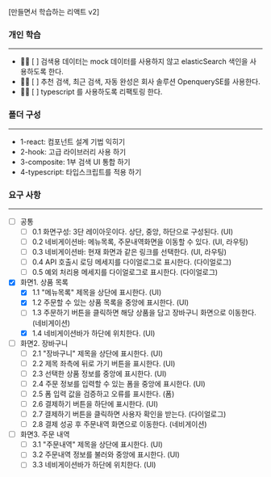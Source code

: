 [만들면서 학습하는 리액트 v2]

### 개인 학습
---
- 🏃‍♀️ [ ] 검색용 데이터는 mock 데이터를 사용하지 않고  elasticSearch 색인을 사용하도록 한다.
- 🏃‍♀️ [ ] 추천 검색, 최근 검색, 자동 완성은 회사 솔루션 OpenquerySE를 사용한다.
- 🏃‍♀️ [ ] typescript 를 사용하도록 리팩토링 한다.

### 폴더 구성
---
- 1-react: 컴포넌트 설계 기법 익히기
- 2-hook: 고급 라이브러리 사용 하기
- 3-composite: 1부 검색 UI 통합 하기
- 4-typescript: 타입스크립트를 적용 하기

### 요구 사항
---
- [ ] 공통
  - [ ] 0.1 화면구성: 3단 레이아웃이다. 상단, 중앙, 하단으로 구성된다. (UI)
  - [ ] 0.2 네비게이션바: 메뉴목록, 주문내역화면을 이동할 수 있다. (UI, 라우팅)
  - [ ] 0.3 네비게이션바: 현재 화면과 같은 링크를 선택한다. (UI, 라우팅)
  - [ ] 0.4 API 호출시 로딩 메세지를 다이얼로그로 표시한다. (다이얼로그)
  - [ ] 0.5 예외 처리용 메세지를 다이얼로그로 표시한다. (다이얼로그)

- [x] 화면1. 상품 목록
  - [x] 1.1 "메뉴목록" 제목을 상단에 표시한다. (UI)
  - [x] 1.2 주문할 수 있는 상품 목록을 중앙에 표시한다. (UI)
  - [ ] 1.3 주문하기 버튼을 클릭하면 해당 상품을 담고 장바구니 화면으로 이동한다. (네비게이션)
  - [x] 1.4 네비게이션바가 하단에 위치한다. (UI)

- [ ] 화면2. 장바구니
  - [ ] 2.1 "장바구니" 제목을 상단에 표시한다. (UI)
  - [ ] 2.2 제목 좌측에 뒤로 가기 버튼을 표시한다. (UI)
  - [ ] 2.3 선택한 상품 정보를 중앙에 표시한다. (UI)
  - [ ] 2.4 주문 정보를 입력할 수 있는 폼을 중앙에 표시한다. (UI)
  - [ ] 2.5 폼 입력 값을 검증하고 오류를 표시한다. (폼)
  - [ ] 2.6 결제하기 버튼을 하단에 표시한다. (UI)
  - [ ] 2.7 결제하기 버튼을 클릭하면 사용자 확인을 받는다. (다이얼로그)
  - [ ] 2.8 결제 성공 후 주문내역 화면으로 이동한다. (네비게이션)

- [ ] 화면3. 주문 내역
  - [ ] 3.1 "주문내역" 제목을 상단에 표시한다. (UI)
  - [ ] 3.2 주문내역 정보를 불러와 중앙에 표시한다. (UI)
  - [ ] 3.3 네비게이션바가 하단에 위치한다. (UI)
